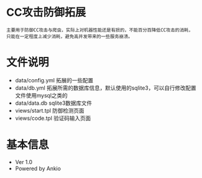 # CC攻击防御拓展

    主要用于防御CC攻击与爬虫，实际上对机器性能还是有损的，不能百分百降低CC攻击的消耗，只能在一定程度上减少消耗，避免高并发带来的一些服务崩溃。

# 文件说明
   
   - data/config.yml 拓展的一些配置
   - data/db.yml 拓展所需的数据库信息，默认使用的sqlite3，可以自行修改配置文件使用mysql之类的
   - data/data.db sqlite3数据库文件
   - views/start.tpl 防御检测页面
   - views/code.tpl 验证码输入页面
   
# 基本信息

- Ver 1.0
- Powered by Ankio
